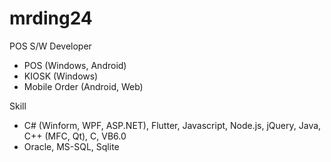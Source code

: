 # mrding24

POS S/W Developer
- POS (Windows, Android)
- KIOSK (Windows)
- Mobile Order (Android, Web)

Skill
- C# (Winform, WPF, ASP.NET), Flutter, Javascript, Node.js, jQuery, Java, C++ (MFC, Qt), C, VB6.0
- Oracle, MS-SQL, Sqlite

